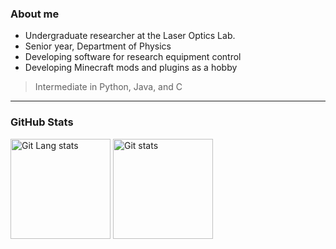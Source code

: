 ### About me

- Undergraduate researcher at the Laser Optics Lab.
- Senior year, Department of Physics
- Developing software for research equipment control
- Developing Minecraft mods and plugins as a hobby
> Intermediate in Python, Java, and C

---

### GitHub Stats

<a href="#"><img src="https://github-readme-stats.vercel.app/api/top-langs/?username=Shihyeon&langs_count=6&layout=compact&theme=react" alt="Git Lang stats" height="160px" /></a>
<a href="#"><img src="https://github-readme-stats.vercel.app/api?username=Shihyeon&count_private=true&show_icons=true&theme=react" alt="Git stats" height="160px" /></a>

<!--
**Shihyeon/Shihyeon** is a ✨ _special_ ✨ repository because its `README.md` (this file) appears on your GitHub profile.

Here are some ideas to get you started:

- 🔭 I’m currently working on ...
- 🌱 I’m currently learning ...
- 👯 I’m looking to collaborate on ...
- 🤔 I’m looking for help with ...
- 💬 Ask me about ...
- 📫 How to reach me: ...
- 😄 Pronouns: ...
- ⚡ Fun fact: ...
-->
